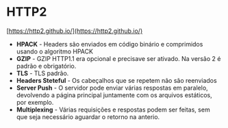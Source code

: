# HTTP2
[https://http2.github.io/](https://http2.github.io/)

* **HPACK** - Headers são enviados em código binário e comprimidos usando o algoritmo  HPACK
* **GZIP** - GZIP HTTP1.1 era opcional e precisave ser ativado. Na versão 2 é padrão e obrigatório.
* **TLS** - TLS padrão.
* **Headers Steteful** - Os cabeçalhos que se repetem não são reenviados
* **Server Push** - O servidor pode enviar várias respostas em paralelo, devolvendo a página principal juntamente com os arquivos estáticos, por exemplo.
* **Multiplexing** - Várias requisições e respostas podem ser feitas, sem que seja necessário aguardar o retorno na anterio.
